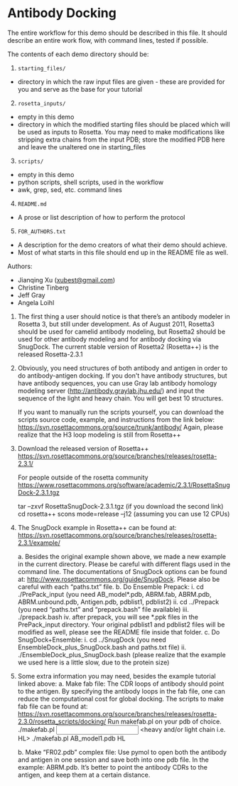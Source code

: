 Antibody Docking
================

The entire workflow for this demo should be described in this file.
It should describe an entire work flow, with command lines, tested if possible.

The contents of each demo directory should be:

1. `starting_files/`
  * directory in which the raw input files are given - these
     are provided for you and serve as the base for your
     tutorial
2. `rosetta_inputs/`
  * empty in this demo
  * directory in which the modified starting files should
     be placed which will be used as inputs to Rosetta.
     You may need to make modifications like stripping
     extra chains from the input PDB; store the modified
     PDB here and leave the unaltered one in starting_files 
3. `scripts/`
  * empty in this demo
  * python scripts, shell scripts, used in the workflow
  * awk, grep, sed, etc. command lines

4. `README.md`
  * A prose or list description of how to perform the protocol

5. `FOR_AUTHORS.txt`
  * A description for the demo creators of what their demo
     should achieve.
  * Most of what starts in this file should end up in the
     README file as well.

Authors:
* Jianqing Xu (xubest@gmail.com)
* Christine Tinberg
* Jeff Gray
* Angela Loihl

1.  The first thing a user should notice is that there’s an antibody 
    modeler in Rosetta 3, but still under development.  As of August 
    2011, Rosetta3 should be used for camelid antibody modeling, but 
    Rosetta2 should be used for other antibody modeling and for antibody 
    docking via SnugDock.  The current stable version of Rosetta2 
    (Rosetta++) is the released Rosetta-2.3.1

2.  Obviously, you need structures of both antibody and antigen in order 
    to do antibody-antigen docking. If you don't have antibody structures, 
    but have antibody sequences, you can use Gray lab antibody homology 
    modeling server (http://antibody.graylab.jhu.edu/) and input the sequence 
    of the light and heavy chain. You will get best 10 structures.

    If you want to manually run the scripts yourself, you can download 
    the scripts source code, example, and instructions from the link below:
    https://svn.rosettacommons.org/source/trunk/antibody/
    Again, please realize that the H3 loop modeling is still from Rosetta++

3.  Download the released version of Rosetta++ 
    https://svn.rosettacommons.org/source/branches/releases/rosetta-2.3.1/

    For people outside of the rosetta community
    https://www.rosettacommons.org/software/academic/2.3.1/RosettaSnugDock-2.3.1.tgz

    tar –zxvf RosettaSnugDock-2.3.1.tgz (if you download the second link)
    cd rosetta++
    scons mode=release –j12    (assuming you can use 12 CPUs)

4.  The SnugDock example in Rosetta++ can be found at:
    https://svn.rosettacommons.org/source/branches/releases/rosetta-2.3.1/example/

	a.  Besides the original example shown above, we made a new example 
	    in the current directory. Please be careful with different flags
	    used in the command line. The documentations of SnugDock options 
	    can be found at: 
	    http://www.rosettacommons.org/guide/SnugDock.
	    Please also be careful with each “paths.txt” file.
	b.  Do Ensemble Prepack:
		i.  cd ./PrePack_input (you need AB_model*.pdb, ABRM.fab, ABRM.pdb, 
		    ABRM.unbound.pdb, Antigen.pdb, pdblist1, pdblist2)
		ii. cd ../Prepack (you need “paths.txt” and “prepack.bash” file available)
		iii.	./prepack.bash
		iv. after prepack, you will see *.ppk files in the PrePack_input directory. 
		    Your original pdblist1 and pdblist2 files will be modified as well, 
		    please see the README file inside that folder.
	c.  Do SnugDock+Ensemble:
		i.  cd ../SnugDock (you need EnsembleDock_plus_SnugDock.bash and paths.txt file)
		ii. ./EnsembleDock_plus_SnugDock.bash (please realize that the example 
		    we used here is a little slow, due to the protein size)


5.  Some extra information you may need, besides the example tutorial linked above:
    a.  Make fab file:
	The CDR loops of antibody should point to the antigen. By specifying the antibody 
	loops in the fab file, one can reduce the computational cost for global docking. 
	The scripts to make fab file can be found at:
	https://svn.rosettacommons.org/source/branches/releases/rosetta-2.3.0/rosetta_scripts/docking/
	Run makefab.pl on your pdb of choice.
	./makefab.pl <input pdb> <heavy and/or light chain i.e. HL>
	./makefab.pl AB_model1.pdb HL

    b.  Make “FR02.pdb” complex file: 
	Use pymol to open both the antibody and antigen in one session and save both into one pdb file. 
	In the example: ABRM.pdb. It’s better to point the antibody CDRs to the antigen, and keep 
	them at a certain distance.






